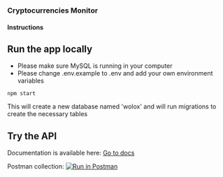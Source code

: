 ### Cryptocurrencies Monitor

#### Instructions

## Run the app locally

- Please make sure MySQL is running in your computer
- Please change .env.example to .env and add your own environment variables

```
npm start
```

This will create a new database named 'wolox' and will run migrations to create the necessary tables

## Try the API

Documentation is available here: [Go to docs](https://documenter.getpostman.com/view/10987040/TW6tLq57)

Postman collection: [![Run in Postman](https://run.pstmn.io/button.svg)](https://app.getpostman.com/run-collection/de0047489a725a200518)
